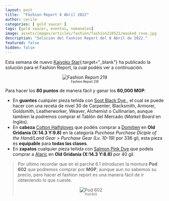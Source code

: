 ```yaml
---
layout: post
title:  "Fashion Report 8 Abril 2022"
author: cecile
categories: [ gold saucer ]
tags: [gold saucer, eventos, semanales]
image: assets/images/articles/fashion/fashion210521/masked_rose.jpg
description: "Solucion del Fashion Report del 8 Abril de 2022."
featured: false
hidden: false
---
```


Esta semana de nuevo [Kaiyoko Star](https://twitter.com/kaiyokostar){:target="_blank"} ha publicado la solución para el Fashion Report, la cual podéis ver a continuación.

<p align="center"><img src="{{ site.baseurl }}/assets/images/articles/fashion/fashion220408/freport_219.jpg" alt="Fashion Report 219">
<br/>
<sub><sup>Fashion Report 219</sup></sub></p>

Para hacer los **80 puntos** de manera fácil y ganar los **60,000 MGP**:

- En **guantes** cualquier pieza teñida con <a href="https://eu.finalfantasyxiv.com/lodestone/playguide/db/item/0c0c7f94f09/" class="eorzeadb_link" target="_blank">Soot Black Dye </a>, el cual se puede hacer con una receta de nivel 30 de Carpenter, Blacksmith, Armorer, Goldsmith, Leatherworker, Weaver, Alchemist o Cullinarian, aunque tambien la podremos comprar el Tablón del Mercado (*Market Board* en Inglés).
- En **cabeza** <a href="https://eu.finalfantasyxiv.com/lodestone/playguide/db/item/43823c803ff/" class="eorzeadb_link" target="_blank">Cotton Halfgloves</a> que podéis comprar a <a href="https://eu.finalfantasyxiv.com/lodestone/playguide/db/shop/5c0bdbdc542/?item=791b438d0fe&type=gil" class="eorzeadb_link" target="_blank">Domitien</a> en **Old Gridania (X:14.3 Y:9.8)** en la categoría *Purchase Purchase Diciple of the Hand/Land Gear > Purchase Gear (Lv. 10-19)* por 336 gil, esta pieza es <b>equipable</b> para <b>todas las clases</b>.
- En **zapatos** cualquier pieza teñida con <a href="https://eu.finalfantasyxiv.com/lodestone/playguide/db/item/c18be404e86/" class="eorzeadb_link" target="_blank">Salmon Pink Dye</a> que podeis comprar a <a href="https://eu.finalfantasyxiv.com/lodestone/playguide/db/shop/a28cf0441f4/?item=70849afadc9&type=gil" class="eorzeadb_link" target="_blank">Alaric</a> en **Old Gridania (X:14.3 Y:8.8)** por 40 gil.

<blockquote>
Por ultimo recordar que en el parche 6.1 introducen la montura <b>Pod 602</b> que podremos comprar por <b>MGP</b>, aunque aun no sabemos su precio, pero hacer el fashion report es una manera fácil de ir obteniendo lo que cueste.
<br/>
<p align="center">
    <img src="{{ site.baseurl }}/assets/images/articles/fashion/fashion220408/pod602.jpg" alt="Pod 602"/><br/>
    <sub><sup>Pod 602</sup></sub>
</p>
</blockquote>